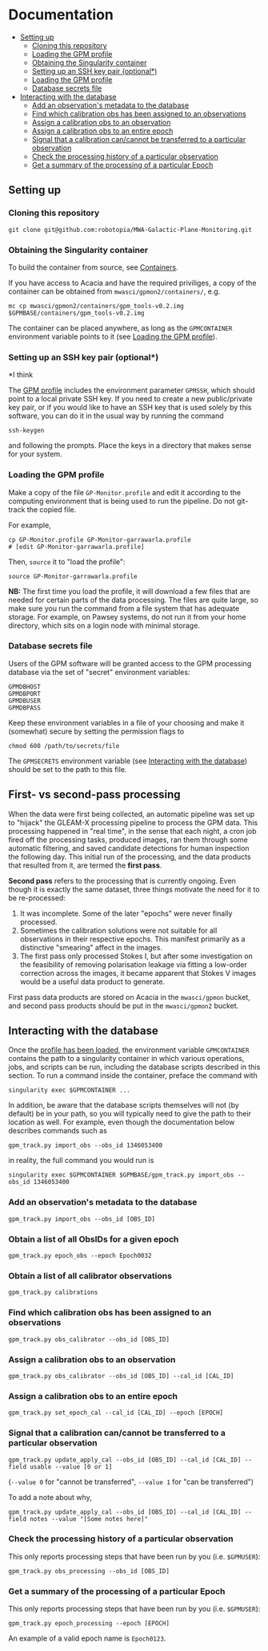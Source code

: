 # Documentation

- [Setting up](#setting-up)
  - [Cloning this repository](#cloning-this-repository)
  - [Loading the GPM profile](#loading-the-gpm-profile)
  - [Obtaining the Singularity container](#obtaining-the-singularity-container)
  - [Setting up an SSH key pair (optional\*)](#setting-up-an-ssh-key-pair-optional)
  - [Loading the GPM profile](#loading-the-gpm-profile)
  - [Database secrets file](#database-secrets-file)
- [Interacting with the database](#interacting-with-the-database)
  - [Add an observation's metadata to the database](#add-an-observations-metadata-to-the-database)
  - [Find which calibration obs has been assigned to an observations](#find-which-calibration-obs-has-been-assigned-to-an-observations)
  - [Assign a calibration obs to an observation](#assign-a-calibration-obs-to-an-observation)
  - [Assign a calibration obs to an entire epoch](#assign-a-calibration-obs-to-an-entire-epoch)
  - [Signal that a calibration can/cannot be transferred to a particular observation](#signal-that-a-calibration-cancannot-be-transferred-to-a-particular-observation)
  - [Check the processing history of a particular observation](#check-the-processing-history-of-a-particular-observation)
  - [Get a summary of the processing of a particular Epoch](#get-a-summary-of-the-processing-of-a-particular-epoch)

## Setting up

### Cloning this repository

```
git clone git@github.com:robotopia/MWA-Galactic-Plane-Monitoring.git
```

### Obtaining the Singularity container

To build the container from source, see [Containers](../containers).

If you have access to Acacia and have the required priviliges, a copy of the container can be obtained from `mwasci/gpmon2/containers/`, e.g.
```
mc cp mwasci/gpmon2/containers/gpm_tools-v0.2.img $GPMBASE/containers/gpm_tools-v0.2.img
```
The container can be placed anywhere, as long as the `GPMCONTAINER` environment variable points to it (see [Loading the GPM profile](#loading-the-gpm-profile)).

### Setting up an SSH key pair (optional\*)
\*I think

The [GPM profile](#loading-the-gpm-profile) includes the environment parameter `GPMSSH`, which should point to a local private SSH key.
If you need to create a new public/private key pair, or if you would like to have an SSH key that is used solely by this software, you can do it in the usual way by running the command
```
ssh-keygen
```
and following the prompts.
Place the keys in a directory that makes sense for your system.

### Loading the GPM profile

Make a copy of the file `GP-Monitor.profile` and edit it according to the computing environment that is being used to run the pipeline.
Do not git-track the copied file.

For example,

```
cp GP-Monitor.profile GP-Monitor-garrawarla.profile
# [edit GP-Monitor-garrawarla.profile]
```

Then, `source` it to "load the profile":

```
source GP-Monitor-garrawarla.profile
```

**NB:** The first time you load the profile, it will download a few files that are needed for certain parts of the data processing.
The files are quite large, so make sure you run the command from a file system that has adequate storage.
For example, on Pawsey systems, do not run it from your home directory, which sits on a login node with minimal storage.

### Database secrets file

Users of the GPM software will be granted access to the GPM processing database via the set of "secret" environment variables:
```
GPMDBHOST
GPMDBPORT
GPMDBUSER
GPMDBPASS
```

Keep these environment variables in a file of your choosing and make it (somewhat) secure by setting the permission flags to
```
chmod 600 /path/to/secrets/file
```

The `GPMSECRETS` environment variable (see [Interacting with the database](#interacting-with-the-database)) should be set to the path to this file.

## First- vs second-pass processing

When the data were first being collected, an automatic pipeline was set up to "hijack" the GLEAM-X processing pipeline to process the GPM data.
This processing happened in "real time", in the sense that each night, a cron job fired off the processing tasks, produced images, ran them through some automatic filtering, and saved candidate detections for human inspection the following day.
This initial run of the processing, and the data products that resulted from it, are termed the **first pass**.

**Second pass** refers to the processing that is currently ongoing.
Even though it is exactly the same dataset, three things motivate the need for it to be re-processed:

1. It was incomplete. Some of the later "epochs" were never finally processed.
2. Sometimes the calibration solutions were not suitable for all observations in their respective epochs. This manifest primarily as a distinctive "smearing" affect in the images.
3. The first pass only processed Stokes I, but after some investigation on the feasibility of removing polarisation leakage via fitting a low-order correction across the images, it became apparent that Stokes V images would be a useful data product to generate.

First pass data products are stored on Acacia in the `mwasci/gpmon` bucket, and second pass products should be put in the `mwasci/gpmon2` bucket.

## Interacting with the database

Once the [profile has been loaded](#load-the-gpm-profile), the environment variable `GPMCONTAINER` contains the path to a singularity container in which various operations, jobs, and scripts can be run, including the database scripts described in this section.
To run a command inside the container, preface the command with
```
singularity exec $GPMCONTAINER ...
```
In addition, be aware that the database scripts themselves will not (by default) be in your path, so you will typically need to give the path to their location as well.
For example, even though the documentation below describes commands such as
```
gpm_track.py import_obs --obs_id 1346053400
```
in reality, the full command you would run is
```
singularity exec $GPMCONTAINER $GPMBASE/gpm_track.py import_obs --obs_id 1346053400
```

### Add an observation's metadata to the database

```
gpm_track.py import_obs --obs_id [OBS_ID]
```

### Obtain a list of all ObsIDs for a given epoch

```
gpm_track.py epoch_obs --epoch Epoch0032
```

### Obtain a list of all calibrator observations

```
gpm_track.py calibrations
```

### Find which calibration obs has been assigned to an observations

```
gpm_track.py obs_calibrator --obs_id [OBS_ID]
```

### Assign a calibration obs to an observation

```
gpm_track.py obs_calibrator --obs_id [OBS_ID] --cal_id [CAL_ID]
```

### Assign a calibration obs to an entire epoch

```
gpm_track.py set_epoch_cal --cal_id [CAL_ID] --epoch [EPOCH]
```

### Signal that a calibration can/cannot be transferred to a particular observation

```
gpm_track.py update_apply_cal --obs_id [OBS_ID] --cal_id [CAL_ID] --field usable --value [0 or 1]
```

(`--value 0` for "cannot be transferred", `--value 1` for "can be transferred")

To add a note about why,

```
gpm_track.py update_apply_cal --obs_id [OBS_ID] --cal_id [CAL_ID] --field notes --value "[Some notes here]"
```

### Check the processing history of a particular observation

This only reports processing steps that have been run by you (i.e. `$GPMUSER`):
```
gpm_track.py obs_processing --obs_id [OBS_ID]
```

### Get a summary of the processing of a particular Epoch

This only reports processing steps that have been run by you (i.e. `$GPMUSER`):
```
gpm_track.py epoch_processing --epoch [EPOCH]
```

An example of a valid epoch name is `Epoch0123`.
